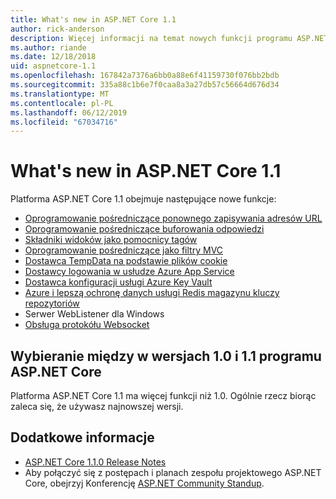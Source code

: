 ```yaml
---
title: What's new in ASP.NET Core 1.1
author: rick-anderson
description: Więcej informacji na temat nowych funkcji programu ASP.NET Core 1.1.
ms.author: riande
ms.date: 12/18/2018
uid: aspnetcore-1.1
ms.openlocfilehash: 167842a7376a6bb0a88e6f41159730f076bb2bdb
ms.sourcegitcommit: 335a88c1b6e7f0caa8a3a27db57c56664d676d34
ms.translationtype: MT
ms.contentlocale: pl-PL
ms.lasthandoff: 06/12/2019
ms.locfileid: "67034716"
---
```

# <a name="whats-new-in-aspnet-core-11"></a>What's new in ASP.NET Core 1.1

Platforma ASP.NET Core 1.1 obejmuje następujące nowe funkcje:

- [Oprogramowanie pośredniczące ponownego zapisywania adresów URL](xref:fundamentals/url-rewriting)
- [Oprogramowanie pośredniczące buforowania odpowiedzi](xref:performance/caching/middleware)
- [Składniki widoków jako pomocnicy tagów](xref:mvc/views/view-components#invoking-a-view-component-as-a-tag-helper)
- [Oprogramowanie pośredniczące jako filtry MVC](xref:mvc/controllers/filters#using-middleware-in-the-filter-pipeline)
- [Dostawca TempData na podstawie plików cookie](xref:fundamentals/app-state#tempdata)
- [Dostawcy logowania w usłudze Azure App Service](xref:fundamentals/logging/index#azure-app-service-provider)
- [Dostawca konfiguracji usługi Azure Key Vault](xref:security/key-vault-configuration)
- [Azure i lepszą ochronę danych usługi Redis magazynu kluczy repozytoriów](xref:security/data-protection/implementation/key-storage-providers)
- Serwer WebListener dla Windows
- [Obsługa protokółu Websocket](xref:fundamentals/websockets)

## <a name="choosing-between-versions-10-and-11-of-aspnet-core"></a>Wybieranie między w wersjach 1.0 i 1.1 programu ASP.NET Core

Platforma ASP.NET Core 1.1 ma więcej funkcji niż 1.0. Ogólnie rzecz biorąc zaleca się, że używasz najnowszej wersji.

## <a name="additional-information"></a>Dodatkowe informacje

- [ASP.NET Core 1.1.0 Release Notes](https://github.com/aspnet/Home/releases/tag/1.1.0)
- Aby połączyć się z postępach i planach zespołu projektowego ASP.NET Core, obejrzyj Konferencję [ASP.NET Community Standup](https://live.asp.net/).
